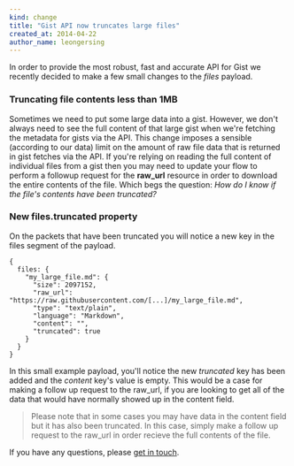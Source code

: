```yaml
---
kind: change
title: "Gist API now truncates large files"
created_at: 2014-04-22
author_name: leongersing
---
```


In order to provide the most robust, fast and accurate API for Gist we recently decided to make a few small changes to the *files* payload.

### Truncating file contents less than 1MB
Sometimes we need to put some large data into a gist. However, we don't always need to see the full content of that large gist when we're fetching the metadata for gists via the API. This change imposes a sensible (according to our data) limit on the amount of raw file data that is returned in gist fetches via the API. If you're relying on reading the full content of individual files from a gist then you may need to update your flow to perform a followup request for the **raw_url** resource in order to download the entire contents of the file. Which begs the question: *How do I know if the file's contents have been truncated?*

### New files.truncated property
On the packets that have been truncated you will notice a new key in the files segment of the payload.

    {
      files: {
        "my_large_file.md": {
          "size": 2097152,
          "raw_url": "https://raw.githubusercontent.com/[...]/my_large_file.md",
          "type": "text/plain",
          "language": "Markdown",
          "content": "",
          "truncated": true
        }
      }
    }

In this small example payload, you'll notice the new *truncated* key has been added and the *content* key's value is empty. This would be a case for making a follow up request to the raw_url, if you are looking to get all of the data that would have normally showed up in the content field.

> Please note that in some cases you may have data in the content field but it has also been truncated. In this case, simply make a follow up request to the raw_url in order recieve the full contents of the file.

If you have any questions, please [get in touch][contact].

[contact]: https://github.com/contact?form[subject]=Gist+API+now+tuncates+large+files
